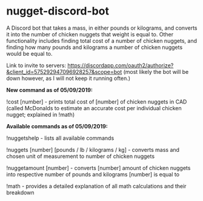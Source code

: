 # nugget-discord-bot
A Discord bot that takes a mass, in either pounds or kilograms, and converts it into the number of chicken nuggets that weight is equal to. Other functionality includes finding total cost of a number of chicken nuggets, and finding how many pounds and kilograms a number of chicken nuggets would be equal to.

Link to invite to servers: https://discordapp.com/oauth2/authorize?&client_id=575292947096928257&scope=bot (most likely the bot will be down however, as I will not keep it running often.)

**New command as of 05/09/2019:**

!cost [number] - prints total cost of [number] of chicken nuggets in CAD (called McDonalds to estimate an accurate cost per individual chicken nugget; explained in !math)

**Available commands as of 05/09/2019:**

!nuggetshelp - lists all available commands

!nuggets [number] [pounds / lb / kilograms / kg] - converts mass and chosen unit of measurement to number of chicken nuggets

!nuggetamount [number] - converts [number] amount of chicken nuggets into respective number of pounds and kilograms [number] is equal to

!math - provides a detailed explanation of all math calculations and their breakdown
